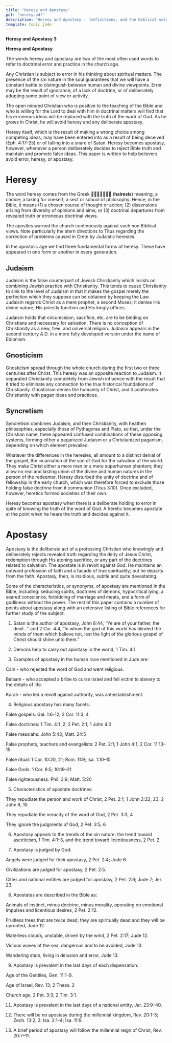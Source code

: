 ```yaml
---
title: "Heresy and Apostasy"
pdf: "heresy.pdf"
description: "Heresy and Apostasy -  Definitions, and the Biblical solution to the problem of apostasy in the local church."
template: topic.jade
---
```



**Heresy and Apostasy 3**

**Heresy and Apostasy**

The words heresy and apostasy are two of the most often used words to
refer to doctrinal error and practice in the church age.

Any Christian is subject to error in his thinking about spiritual
matters. The presence of the sin nature in the soul guarantees that we
will have a constant battle to distinguish between human and divine
viewpoints. Error may be the result of ignorance, of a lack of doctrine,
or of deliberately adopting some point of view or activity.

The open minded Christian who is positive to the teaching of the Bible
and who is willing for the Lord to deal with him in doctrinal matters
will find that his erroneous ideas will be replaced with the truth of
the word of God. As he grows in Christ, he will avoid heresy and any
deliberate apostasy.

Heresy itself, which is the result of making a wrong choice among
competing ideas, may have been entered into as a result of being
deceived (Eph. 4:17-25) or of falling into a snare of Satan. Heresy
becomes apostasy, however, whenever a person deliberately decides to
re­ject Bible truth and maintain and promote false ideas. This paper is
written to help believers avoid error, heresy, or apostasy.

Heresy
======

The word heresy comes from the Greek  (**hairesis**) meaning, a
choice; a tak­ing for oneself; a sect or school of philoso­phy. Hence,
in the Bible, it means (1) a cho­sen course of thought or action; (2)
dissensions arising from diversity of opinions and aims; or (3)
doctrinal departures from revealed truth or erroneous doctrinal views.

The apostles warned the church continu­ously against such non Biblical
views. Note particularly the stern directions to Titus regard­ing the
correction of problems caused in Crete by Judaistic heresies.

In the apostolic age we find three funda­mental forms of heresy. These
have appeared in one form or another in every generation.

Judaism
-------

Judaism is the false counterpart of Jewish Christianity which insists on
combining Jewish practice with Christianity. This tends to cause
Christianity to sink to the level of Judaism in that it makes the gospel
merely the perfection which they suppose can be obtained by keep­ing the
Law. Judaism regards Christ as a mere prophet, a second Moses; it denies
His divine nature, His priestly function and His kingly offices.

Judaism holds that circumcision, sacrifice, etc. are to be binding on
Christians and neces­sary for salvation. There is no conception of
Christianity as a new, free, and universal reli­gion. Judaism appears in
the second century A.D. in a more fully developed version under the name
of Ebionism.

Gnosticism
----------

Gnosticism spread through the whole church during the first two or three
centuries after Christ. This heresy was an opposite re­action to
Judaism. It separated Christianity completely from Jewish influence with
the re­sult that it tried to eliminate any connection to the true
historical foundations of Christianity. Gnosticism denies the humanity
of Christ, and it adulterates Christianity with pagan ideas and
practices.

Syncretism
----------

Syncretism combines Judaism, and then Christianity, with heathen
philosophies, espe­cially those of Pythagoras and Plato, so that, under
the Christian name, there appeared con­fused combinations of these
opposing systems, forming either a paganized Judaism or a Christianized
paganism, depending on which element prevailed.

Whatever the differences in the heresies, all amount to a distinct
denial of the gospel, the incarnation of the son of God for the
sal­vation of the world. They make Christ either a mere man or a mere
superhuman phantom; they allow no real and lasting union of the divine
and human natures in the person of the redeemer. Heresy disturbed the
unity of doc­trine and of fellowship in the early church, which was
therefore forced to exclude those holding false doctrine from it
communion (Titus 3:10). Once excluded, however, heretics formed
societies of their own.

Heresy becomes apostasy when there is a deliberate holding to error in
spite of knowing the truth of the word of God. A heretic be­comes
apostate at the point when he hears the truth and decides against it.

Apostasy
========

Apostasy is the deliberate act of a profess­ing Christian who knowingly
and deliberately rejects revealed truth regarding the deity of Jesus
Christ, redemption through His atoning sacrifice, or any part of the
doctrines related to salvation. The apostate is in revolt against God.
He maintains an outward profession of faith and a facade of true
spirituality; but he departs from the faith. Apostasy, then, is
in­sidious, subtle and quite devastating.

Some of the characteristics, or synonyms, of apostasy are mentioned in
the Bible, includ­ing: seducing spirits, doctrines of demons,
hypocritical lying, a seared conscience, forbid­ding of marriage and
meats, and a form of godliness without the power. The rest of this paper
contains a number of points about apostasy along with an extensive
listing of Bible references for further study of the subject.

1. Satan is the author of apostasy, John 8:44, “Ye are of your father,
the devil…” and 2 Cor. 4:4, “In whom the god of this world has blinded
the minds of them which be­lieve not, lest the light of the glorious
gospel of Christ should shine unto them.”

2. Demons help to carry out apostasy in the world, 1 Tim. 4:1.

3. Examples of apostasy in the human race mentioned in Jude are:

Cain - who rejected the word of God and went religious.

Balaam - who accepted a bribe to curse Israel and fell victim to slavery
to the de­tails of life.

Korah - who led a revolt against authority, was antiestablishment.

4. Religious apostasy has many facets:

False gospels: Gal. 1:6-12; 2 Cor. 11:3, 4

False doctrines: 1 Tim. 4:1 ,2; 2 Pet. 2:1; 1 John 4:3

False messiahs: John 5:43; Matt. 24:5

False prophets, teachers and evangelists: 2 Pet. 2:1; 1 John 4:1; 2 Cor.
11:13–15

False ritual: 1 Cor. 10:20, 21; Rom. 11:9; Isa. 1:10–15

False Gods: 1 Cor. 8:5; 10:19–21

False righteousness: Phil. 3:9; Matt. 5:20

5. Characteristics of apostate doctrines:

They repudiate the person and work of Christ, 2 Pet. 2:1; 1 John 2:22,
23; 2 John 9, 10

They repudiate the veracity of the word of God, 2 Pet. 3:3, 4

They ignore the judgments of God, 2 Pet. 3:5, 6

6. Apostasy appeals to the trends of the sin nature; the trend toward
asceticism, 1 Tim. 4:1–3, and the trend toward licentiousness, 2 Pet. 2

7. Apostasy is judged by God:

Angels were judged for their apostasy, 2 Pet. 2:4; Jude 6.

Civilizations are judged for apostasy, 2 Pet. 2:5.

Cities and national entities are judged for apostasy, 2 Pet. 2:6; Jude
7; Jer. 23.

8. Apostates are described in the Bible as:

Animals of instinct, minus doctrine, minus morality, operating on
emotional impulses and licentious desires, 2 Pet. 2:12.

Fruitless trees that are twice dead; they are spiritually dead and they
will be uprooted, Jude 12.

Waterless clouds, unstable, driven by the wind, 2 Pet. 2:17; Jude 12.

Vicious waves of the sea, dangerous and to be avoided, Jude 13.

Wandering stars, living in delusion and er­ror, Jude 13.

9. Apostasy is prevalent in the last days of each dispensation:

Age of the Gentiles, Gen. 11:1–9.

Age of Israel, Rev. 13; 2 Thess. 2

Church age, 2 Pet. 3:3; 2 Tim. 3:1.

11. Apostasy is prevalent in the last days of a national entity, Jer.
23:9–40.

12. There will be no apostasy during the millennial kingdom, Rev.
20:1-3; Zech. 13:2, 3; Isa. 2:1–4; Isa. 11:9.

13. A brief period of apostasy will follow the millennial reign of
Christ, Rev. 20:7–11.

